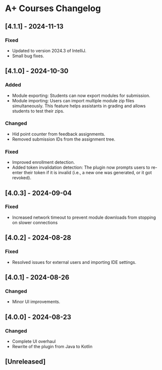 <!-- Keep a Changelog guide -> https://keepachangelog.com -->

# A+ Courses Changelog

## [4.1.1] - 2024-11-13

### Fixed

- Updated to version 2024.3 of IntelliJ.
- Small bug fixes.

## [4.1.0] - 2024-10-30

### Added

- Module exporting: Students can now export modules for submission.
- Module importing: Users can import multiple module zip files simultaneously. This feature helps assistants in grading
  and allows students to test their zips.

### Changed

- Hid point counter from feedback assignments.
- Removed submission IDs from the assignment tree.

### Fixed

- Improved enrollment detection.
- Added token invalidation detection: The plugin now prompts users to re-enter their token if it is invalid (i.e., a new
  one was generated, or it got revoked).

## [4.0.3] - 2024-09-04

### Fixed

- Increased network timeout to prevent module downloads from stopping on slower connections

## [4.0.2] - 2024-08-28

### Fixed

- Resolved issues for external users and importing IDE settings.

## [4.0.1] - 2024-08-26

### Changed

- Minor UI improvements.

## [4.0.0] - 2024-08-23

### Changed

- Complete UI overhaul
- Rewrite of the plugin from Java to Kotlin

## [Unreleased]
